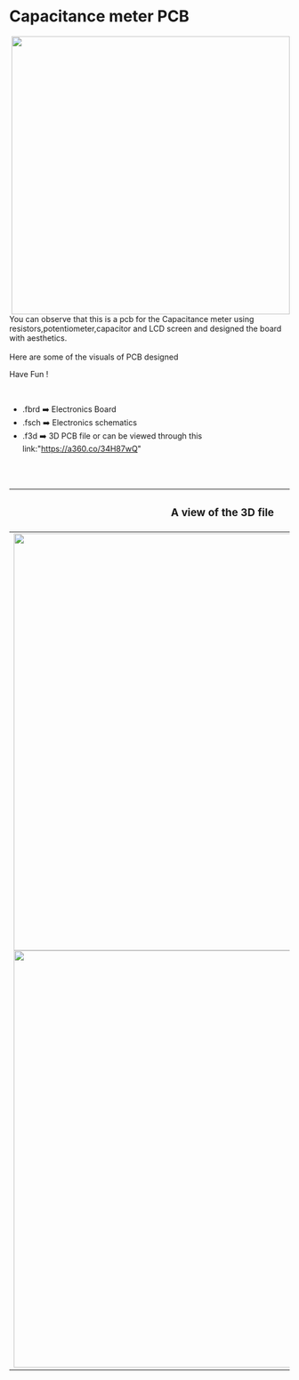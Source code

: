 


<h1>Capacitance meter PCB</h1>

<div>
   <img width=500 align=right src="https://github.com/Curovearth/Dive-into-Electronics/blob/main/PCB%20Designs/35-Capacitance%20meter/capacitance_meter_pcb%20v2.png"/>
   <p>You can observe that this is a pcb for the Capacitance meter using resistors,potentiometer,capacitor and LCD screen and designed the board with aesthetics.<br><br>Here are some of the visuals of PCB designed<br>
        
   Have Fun !
  </p>
<br>

   - .fbrd ➡️ Electronics Board
   - .fsch ➡️ Electronics schematics
   - .f3d  ➡️ 3D PCB file or can be viewed through this link:"https://a360.co/34H87wQ"
   
<br> <br>  
<div align=center>
   
| <h3>A view of the 3D file</h2> | <h3>Schematic Diagram for PCB</h3> |      
| --- | --- |
| <img width=750 align=center src="https://github.com/Curovearth/Dive-into-Electronics/blob/main/PCB%20Designs/35-Capacitance%20meter/img1.png"/><br><img width=750 align=center src="https://github.com/Curovearth/Dive-into-Electronics/blob/main/PCB%20Designs/35-Capacitance%20meter/img2.png"/> |    <img width="350" src="https://github.com/Curovearth/Dive-into-Electronics/blob/main/PCB%20Designs/35-Capacitance%20meter/schematics.png"> | 
 
</div>

 




